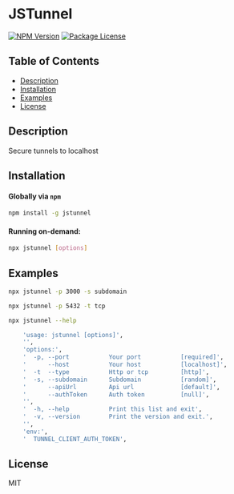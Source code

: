 # JSTunnel

<a href="https://www.npmjs.com/package/jstunnel"><img src="https://img.shields.io/npm/v/jstunnel.svg" alt="NPM Version" /></a>
<a href="https://www.npmjs.com/package/jstunnel"><img src="https://img.shields.io/npm/l/jstunnel.svg" alt="Package License" /></a>

## Table of Contents

- [Description](#description)
- [Installation](#installation)
- [Examples](#examples)
- [License](#license)

## Description
Secure tunnels to localhost

## Installation

#### Globally via `npm`

```bash
npm install -g jstunnel
```

#### Running on-demand:

```bash
npx jstunnel [options]
```

## Examples

```bash
npx jstunnel -p 3000 -s subdomain
```

```bash
npx jstunnel -p 5432 -t tcp
```

```bash
npx jstunnel --help
```

```bash
    'usage: jstunnel [options]',
    '',
    'options:',
    '  -p, --port           Your port           [required]',
    '      --host           Your host           [localhost]',
    '  -t  --type           Http or tcp         [http]',
    '  -s, --subdomain      Subdomain           [random]',
    '      --apiUrl         Api url             [default]',
    '      --authToken      Auth token          [null]',
    '',
    '  -h, --help           Print this list and exit',
    '  -v, --version        Print the version and exit.',
    '',
    'env:',
    '  TUNNEL_CLIENT_AUTH_TOKEN',
```

## License

MIT